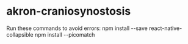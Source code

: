 # akron-craniosynostosis
Run these commands to avoid errors:
npm install --save react-native-collapsible
npm install --picomatch

